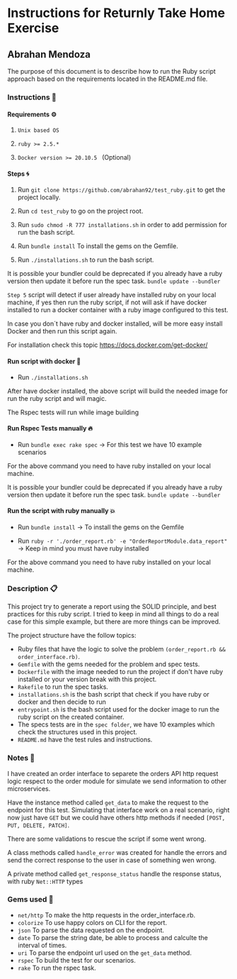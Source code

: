 # Instructions for Returnly Take Home Exercise

## Abrahan Mendoza

The purpose of this document is to describe how to run the Ruby script approach based on the requirements located in the README.md file.


### Instructions 📄

#### Requirements ⚙️

1. ```Unix based OS```

2. ```ruby >= 2.5.*```

3. ```Docker version >= 20.10.5 ``` (Optional)

#### Steps 🌀

1. Run ```git clone https://github.com/abrahan92/test_ruby.git``` to get the project locally.

2. Run ```cd test_ruby``` to go on the project root.

3. Run ```sudo chmod -R 777 installations.sh``` in order to add permission for run the bash script.

4. Run ```bundle install``` To install the gems on the Gemfile.

5. Run ```./installations.sh``` to run the bash script.

It is possible your bundler could be deprecated if you already have a ruby version then update it before run the 
spec task. `bundle update --bundler`

`Step 5` script will detect if user already have installed ruby on your local machine, if yes then run the ruby script, 
if not will ask if have docker installed to run a docker container with a ruby image configured to this test. 

In case you don´t have ruby and docker installed, will be more easy install Docker and then run this script again.

For installation check this topic https://docs.docker.com/get-docker/

#### Run script with docker 🚀

  * Run ```./installations.sh```

After have docker installed, the above script will build the needed image for run the ruby script and will magic.

The Rspec tests will run while image building

#### Run Rspec Tests manually 🔥

  * Run ```bundle exec rake spec``` -> For this test we have 10 example scenarios

For the above command you need to have ruby installed on your local machine.

It is possible your bundler could be deprecated if you already have a ruby version then update it before run the 
spec task. `bundle update --bundler`

#### Run the script with ruby manually 💥

  * Run ```bundle install``` -> To install the gems on the Gemfile

  * Run ```ruby -r './order_report.rb' -e "OrderReportModule.data_report"``` -> Keep in mind you must have ruby installed

For the above command you need to have ruby installed on your local machine.

### Description 📋

This project try to generate a report using the SOLID principle, and best practices for this ruby script.
I tried to keep in mind all things to do a real case for this simple example, but there are more things can be improved.

The project structure have the follow topics:

* Ruby files that have the logic to solve the problem `(order_report.rb && order_interface.rb)`.
* `Gemfile` with the gems needed for the problem and spec tests.
* `Dockerfile` with the image needed to run the project if don't have ruby installed or your version break with this project.
* `Rakefile` to run the spec tasks.
* `installations.sh` is the bash script that check if you have ruby or docker and then decide to run
* `entrypoint.sh` is the bash script used for the docker image to run the ruby script on the created container.
* The specs tests are in the `spec folder`, we have 10 examples which check the structures used in this project.
* `README.md` have the test rules and instructions.

### Notes 🚩️

I have created an order interface to separete the orders API http request logic respect to the order module for simulate we send information to other microservices.

Have the instance method called `get_data` to make the request to the endpoint for this test. Simulating that interface work on a real
scenario, right now just have `GET` but we could have others http methods if needed `[POST, PUT, DELETE, PATCH]`.

There are some validations to rescue the script if some went wrong.

A class methods called `handle_error` was created for handle the errors and send
the correct response to the user in case of something wen wrong.

A private method called `get_response_status` handle the response status, with ruby `Net::HTTP` types 

### Gems used 💎

* `net/http` To make the http requests in the order_interface.rb.
* `colorize` To use happy colors on CLI for the report.
* `json` To parse the data requested on the endpoint.
* `date` To parse the string date, be able to process and calculte the interval of times.
* `uri` To parse the endpoint url used on the `get_data` method.
* `rspec` To build the test for our scenarios.
* `rake` To run the rspec task.